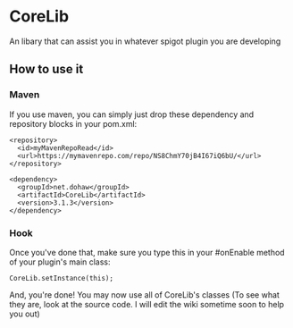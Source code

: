 # CoreLib
An libary that can assist you in whatever spigot plugin you are developing

## How to use it
### Maven
If you use maven, you can simply just drop these dependency and repository blocks in your pom.xml:

```
<repository>
  <id>myMavenRepoRead</id>
  <url>https://mymavenrepo.com/repo/NS8ChmY70jB4I67iQ6bU/</url>
</repository>
```
```
<dependency>
  <groupId>net.dohaw</groupId>
  <artifactId>CoreLib</artifactId>
  <version>3.1.3</version>
</dependency>
```
### Hook
Once you've done that, make sure you type this in your #onEnable method of your plugin's main class:
```
CoreLib.setInstance(this);
```

And, you're done! You may now use all of CoreLib's classes (To see what they are, look at the source code. I will edit the wiki sometime soon to help you out)
